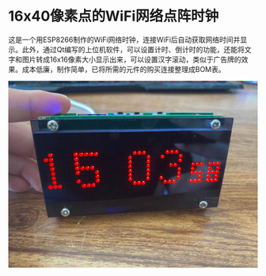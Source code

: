 # 16x40像素点的WiFi网络点阵时钟

这是一个用ESP8266制作的WiFi网络时钟，连接WiFi后自动获取网络时间并显示。此外，通过Qt编写的上位机软件，可以设置计时、倒计时的功能，还能将文字和图片转成16x16像素大小显示出来，可以设置汉字滚动，类似于广告牌的效果。成本低廉，制作简单，已将所需的元件的购买连接整理成BOM表。



![image-20231008_150359.jpg](https://github.com/literem/desktop-matrix-clock/blob/main/3.%E5%9B%BE%E7%89%87/IMG_20231008_150359.jpg?raw=true)